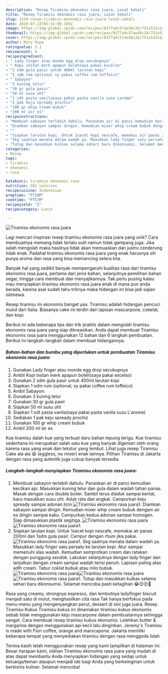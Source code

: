 ```yaml
---
description: "Resep Tiramisu ekonomis rasa juara, Lezat Sekali"
title: "Resep Tiramisu ekonomis rasa juara, Lezat Sekali"
slug: 1234-resep-tiramisu-ekonomis-rasa-juara-lezat-sekali
date: 2020-07-22T05:51:09.349Z
image: https://img-global.cpcdn.com/recipes/8377adc57ae48c2b/751x532cq70/tiramisu-ekonomis-rasa-juara-foto-resep-utama.jpg
thumbnail: https://img-global.cpcdn.com/recipes/8377adc57ae48c2b/751x532cq70/tiramisu-ekonomis-rasa-juara-foto-resep-utama.jpg
cover: https://img-global.cpcdn.com/recipes/8377adc57ae48c2b/751x532cq70/tiramisu-ekonomis-rasa-juara-foto-resep-utama.jpg
author: Mary Pope
ratingvalue: 3.1
reviewcount: 9
recipeingredient:
- " Lady finger atau monde egg drop secukupnya"
- " Kopi instan merk apapun bolehsaya pakai excelso"
- "2 sdm gula pasir untuk 400ml larutan kopi"
- "1 sdm rum optional sy pakai coffee rum toffeico"
- " Sabayon"
- "3 kuning telur"
- "30 gr gula pasir"
- "50 ml susu uht"
- "1 sdt pasta vanilasaya pakai pasta vanila susu Larome"
- "1 pak keju spready prochiz"
- "100 gr whip cream bubuk"
- "200 ml air es"
recipeinstructions:
- "Membuat sabayon terlebih dahulu. Panaskan air di panci kemudian kecilkan api. Masukkan kuning telur dan gula dalam wadah tahan panas. Masak dengan cara double boiler. Sambil terus diaduk sampai kental, baru masukkan susu uht. Aduk rata dan angkat. Campurkan keju spready sampai adonan licin"
- "Diamkan sabayon sampai dingin. Kemudian mixer whip cream bubuk dengam air es dingin sampai kaku. Campurkan kedua adonan sampai homogen. Siap dimasukkan plastik segitiga."
- ""
- "Siapkan larutan kopi. Untuk 1sacet kopi nescafe, memakai air panas 200ml dan 1sdm gula pasir. Campur dengan rhum jika pakai."
- "Skg saatnya menata dalam wadah ya. Masukkan lady finger satu persatu ke larutan kopi. Atur sampai memenuhi alas wadah. Kemudian semprotkan cream dan ratakan dengan punggung sendok. Lakukan selanjutnya dengan lady finger dan lanjutkan dengan cream sampai wadah terisi penuh. Lapisan paling atas adlh cream. Tabur coklat bubuk atau milo bubuk."
- "Tutup dan masukkan kulkas selama sehari baru dikonsumsi. Selamat mencoba pasti ketagihan 😂😊😊🤤"
categories:
- Resep
tags:
- tiramisu
- ekonomis
- rasa

katakunci: tiramisu ekonomis rasa 
nutrition: 262 calories
recipecuisine: Indonesian
preptime: "PT20M"
cooktime: "PT57M"
recipeyield: "2"
recipecategory: Lunch

---
```



![Tiramisu ekonomis rasa juara](https://img-global.cpcdn.com/recipes/8377adc57ae48c2b/751x532cq70/tiramisu-ekonomis-rasa-juara-foto-resep-utama.jpg)

Lagi mencari inspirasi resep tiramisu ekonomis rasa juara yang unik? Cara membuatnya memang tidak terlalu sulit namun tidak gampang juga. Jika salah mengolah maka hasilnya tidak akan memuaskan dan justru cenderung tidak enak. Padahal tiramisu ekonomis rasa juara yang enak harusnya sih punya aroma dan rasa yang bisa memancing selera kita.

Banyak hal yang sedikit banyak mempengaruhi kualitas rasa dari tiramisu ekonomis rasa juara, pertama dari jenis bahan, selanjutnya pemilihan bahan segar, hingga cara membuat dan menyajikannya. Tak perlu pusing kalau mau menyiapkan tiramisu ekonomis rasa juara enak di mana pun anda berada, karena asal sudah tahu triknya maka hidangan ini bisa jadi sajian istimewa.

Resep tiramisu ini ekonomis banget yaa. Tiramisu adalah hidangan pencuci mulut dari Italia. Biasanya cake ini terdiri dari lapisan mascarpone, cokelat, dan kopi.


Berikut ini ada beberapa tips dan trik praktis dalam mengolah tiramisu ekonomis rasa juara yang siap dikreasikan. Anda dapat membuat Tiramisu ekonomis rasa juara menggunakan 12 bahan dan 6 langkah pembuatan. Berikut ini langkah-langkah dalam membuat hidangannya.

<!--inarticleads1-->

##### Bahan-bahan dan bumbu yang diperlukan untuk pembuatan Tiramisu ekonomis rasa juara:

1. Gunakan  Lady finger atau monde egg drop secukupnya
1. Ambil  Kopi instan merk apapun boleh(saya pakai excelso)
1. Gunakan 2 sdm gula pasir untuk 400ml larutan kopi
1. Siapkan 1 sdm rum (optional; sy pakai coffee rum toffeico)
1. Ambil  Sabayon:
1. Gunakan 3 kuning telur
1. Gunakan 30 gr gula pasir
1. Siapkan 50 ml susu uht
1. Siapkan 1 sdt pasta vanila(saya pakai pasta vanila susu L&#39;arome)
1. Sediakan 1 pak keju spready prochiz
1. Gunakan 100 gr whip cream bubuk
1. Ambil 200 ml air es


Kue tiramisu dalah kue yang terbuat daru bahan tepung terigu. Kue tiramisu sederhana ini merupakan salah satu kue yang banyak digemari oleh orang karena rasa yang enak dan tekstur yang lembut. Lihat juga resep Tiramisu Cake ala ala 😆 (eggless, no mixer) enak lainnya. Pilihan Tiramisu di Jakarta dengan rasa yang autentik juga cukup banyak tersedia. 

<!--inarticleads2-->

##### Langkah-langkah menyiapkan Tiramisu ekonomis rasa juara:

1. Membuat sabayon terlebih dahulu. Panaskan air di panci kemudian kecilkan api. Masukkan kuning telur dan gula dalam wadah tahan panas. Masak dengan cara double boiler. Sambil terus diaduk sampai kental, baru masukkan susu uht. Aduk rata dan angkat. Campurkan keju spready sampai adonan licin
<img src="//assets-global.cpcdn.com/assets/icons/button_play-2c75c40dde080a61004c1f40b05d8f140eaff45d7e9e6481dc71c63d2e7c4909.png" alt="Tiramisu ekonomis rasa juara">1. Diamkan sabayon sampai dingin. Kemudian mixer whip cream bubuk dengam air es dingin sampai kaku. Campurkan kedua adonan sampai homogen. Siap dimasukkan plastik segitiga.
<img src="//assets-global.cpcdn.com/assets/icons/button_play-2c75c40dde080a61004c1f40b05d8f140eaff45d7e9e6481dc71c63d2e7c4909.png" alt="Tiramisu ekonomis rasa juara"><img src="//assets-global.cpcdn.com/assets/icons/button_play-2c75c40dde080a61004c1f40b05d8f140eaff45d7e9e6481dc71c63d2e7c4909.png" alt="Tiramisu ekonomis rasa juara">1. 
1. Siapkan larutan kopi. Untuk 1sacet kopi nescafe, memakai air panas 200ml dan 1sdm gula pasir. Campur dengan rhum jika pakai.
<img src="//assets-global.cpcdn.com/assets/icons/button_play-2c75c40dde080a61004c1f40b05d8f140eaff45d7e9e6481dc71c63d2e7c4909.png" alt="Tiramisu ekonomis rasa juara">1. Skg saatnya menata dalam wadah ya. Masukkan lady finger satu persatu ke larutan kopi. Atur sampai memenuhi alas wadah. Kemudian semprotkan cream dan ratakan dengan punggung sendok. Lakukan selanjutnya dengan lady finger dan lanjutkan dengan cream sampai wadah terisi penuh. Lapisan paling atas adlh cream. Tabur coklat bubuk atau milo bubuk.
<img src="//assets-global.cpcdn.com/assets/icons/button_play-2c75c40dde080a61004c1f40b05d8f140eaff45d7e9e6481dc71c63d2e7c4909.png" alt="Tiramisu ekonomis rasa juara"><img src="//assets-global.cpcdn.com/assets/icons/button_play-2c75c40dde080a61004c1f40b05d8f140eaff45d7e9e6481dc71c63d2e7c4909.png" alt="Tiramisu ekonomis rasa juara"><img src="//assets-global.cpcdn.com/assets/icons/button_play-2c75c40dde080a61004c1f40b05d8f140eaff45d7e9e6481dc71c63d2e7c4909.png" alt="Tiramisu ekonomis rasa juara">1. Tutup dan masukkan kulkas selama sehari baru dikonsumsi. Selamat mencoba pasti ketagihan 😂😊😊🤤


Rasa yang creamy, strongnya espresso, dan lembutnya ladyfinger biscuit menjadi satu di mulut, menghasilkan cita rasa Tak hanya berfokus pada menu-menu yang mengenyangkan perut, dessert di sini juga juara. Resep Tiramisu Kukus Tiramisu kukus ini dinamakan tiramisu kukus ekonomis sebab tidak menggunakan keju mascarpone dalam pembuatannya sehingga sangat. Cara membuat resep tiramisu kukus ekonomis: Lelehkan butter &amp; margarine dengan menggunakan api kecil lalu dinginkan. Jeremy&#39;s Tiramisu is made with Fiori coffee, orange and marscapone. Jakarta memiliki beberapa tempat yang menyediakan tiramisu dengan rasa menggoda lidah. 

Terima kasih telah menggunakan resep yang kami tampilkan di halaman ini. Besar harapan kami, olahan Tiramisu ekonomis rasa juara yang mudah di atas dapat membantu Anda menyiapkan hidangan yang sedap untuk keluarga/teman ataupun menjadi ide bagi Anda yang berkeinginan untuk berbisnis kuliner. Selamat mencoba!
